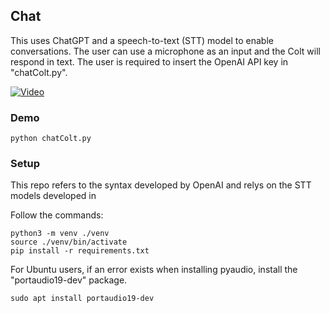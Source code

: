 ## Chat
This uses ChatGPT and a speech-to-text (STT) model to enable conversations. The user can use a microphone as an input and the Colt will respond in text. The user is required to insert the OpenAI API key in "chatColt.py".

<!-- ![](/Chat/docs/chatTest.gif) -->
[![Video](/https://youtu.be/WMRGuV9L2FA.jpg)](https://www.youtube.com/watch?v=https://youtu.be/WMRGuV9L2FA)


### Demo

```
python chatColt.py
```

### Setup

This repo refers to the syntax developed by OpenAI and relys on the STT models developed in 

Follow the commands:  

```
python3 -m venv ./venv
source ./venv/bin/activate
pip install -r requirements.txt
```

For Ubuntu users, if an error exists when installing pyaudio, install the "portaudio19-dev" package.

```
sudo apt install portaudio19-dev
```

